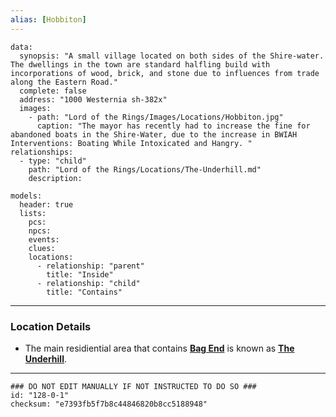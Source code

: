 ```yaml
---
alias: [Hobbiton]
---
```

```RpgManagerData
data: 
  synopsis: "A small village located on both sides of the Shire-water. The dwellings in the town are standard halfling build with incorporations of wood, brick, and stone due to influences from trade along the Eastern Road."
  complete: false
  address: "1000 Westernia sh-382x"
  images: 
    - path: "Lord of the Rings/Images/Locations/Hobbiton.jpg"
      caption: "The mayor has recently had to increase the fine for abandoned boats in the Shire-Water, due to the increase in BWIAH Interventions: Boating While Intoxicated and Hangry. "
relationships: 
  - type: "child"
    path: "Lord of the Rings/Locations/The-Underhill.md"
    description: 
```
```RpgManager
models: 
  header: true
  lists: 
    pcs: 
    npcs: 
    events: 
    clues: 
    locations: 
      - relationship: "parent"
        title: "Inside"
      - relationship: "child"
        title: "Contains"
```
---
### Location Details
 - The main residiential area that contains [**Bag End**](Bag%20End.md) is known as [**The Underhill**](The%20Underhill.md). 

---
```RpgManagerID
### DO NOT EDIT MANUALLY IF NOT INSTRUCTED TO DO SO ###
id: "128-0-1"
checksum: "e7393fb5f7b8c44846820b8cc5188948"
```
